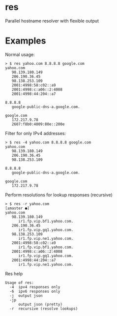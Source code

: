 # res
Parallel hostname resolver with flexible output

# Examples

Normal usage:

~~~
> $ res yahoo.com 8.8.8.8 google.com
yahoo.com
   98.139.180.149
   206.190.36.45
   98.138.253.109
   2001:4998:58:c02::a9
   2001:4998:c:a06::2:4008
   2001:4998:44:204::a7

8.8.8.8
   google-public-dns-a.google.com.

google.com
   172.217.9.78
   2607:f8b0:4009:80e::200e
~~~

Filter for only IPv4 addresses:

~~~
> $ res -4 yahoo.com 8.8.8.8 google.com
yahoo.com
   98.139.180.149
   206.190.36.45
   98.138.253.109

8.8.8.8
   google-public-dns-a.google.com.

google.com
   172.217.9.78

~~~

Perform resolutions for lookup responses (recursive)

~~~
> $ res -r yahoo.com                                                                                [±master ●]
yahoo.com
   98.139.180.149
      ir1.fp.vip.bf1.yahoo.com.
   206.190.36.45
      ir1.fp.vip.gq1.yahoo.com.
   98.138.253.109
      ir1.fp.vip.ne1.yahoo.com.
   2001:4998:58:c02::a9
      ir1.fp.vip.bf1.yahoo.com.
   2001:4998:c:a06::2:4008
      ir1.fp.vip.gq1.yahoo.com.
   2001:4998:44:204::a7
      ir1.fp.vip.ne1.yahoo.com.
~~~

Res help

~~~
Usage of res:
  -4  ipv4 responses only
  -6  ipv6 responses only
  -j  output json
  -jp
      output json (pretty)
  -r  recursive (resolve lookups)
~~~